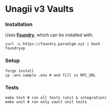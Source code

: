 # Unagii v3 Vaults

### Installation

Uses [**Foundry**](https://github.com/foundry-rs/foundry), which can be installed with:

```shell
curl -L https://foundry.paradigm.xyz | bash
foundryup
```

### Setup

```shell
forge install
cp .env.sample .env # and fill in RPC_URL
```

### Tests

```shell
make test # run all tests (unit & integration)
make unit # run only vault unit tests
```
